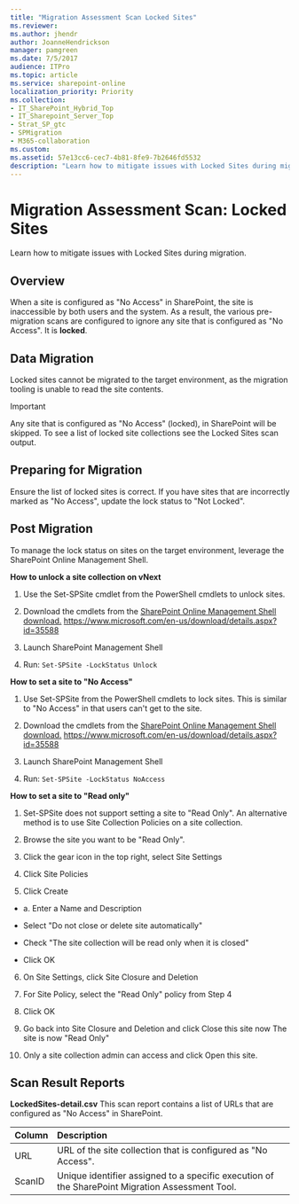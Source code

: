 ```yaml
---
title: "Migration Assessment Scan Locked Sites"
ms.reviewer: 
ms.author: jhendr
author: JoanneHendrickson
manager: pamgreen
ms.date: 7/5/2017
audience: ITPro
ms.topic: article
ms.service: sharepoint-online
localization_priority: Priority
ms.collection:
- IT_SharePoint_Hybrid_Top
- IT_Sharepoint_Server_Top
- Strat_SP_gtc
- SPMigration
- M365-collaboration
ms.custom:
ms.assetid: 57e13cc6-cec7-4b81-8fe9-7b2646fd5532
description: "Learn how to mitigate issues with Locked Sites during migration."
---
```


# Migration Assessment Scan: Locked Sites

Learn how to mitigate issues with Locked Sites during migration.
  
## Overview

When a site is configured as "No Access" in SharePoint, the site is inaccessible by both users and the system. As a result, the various pre-migration scans are configured to ignore any site that is configured as "No Access". It is **locked**. 
  
## Data Migration

Locked sites cannot be migrated to the target environment, as the migration tooling is unable to read the site contents.
  
> [!IMPORTANT]
> Any site that is configured as "No Access" (locked), in SharePoint will be skipped. To see a list of locked site collections see the Locked Sites scan output. 
  
## Preparing for Migration

Ensure the list of locked sites is correct. If you have sites that are incorrectly marked as "No Access", update the lock status to "Not Locked".
  
## Post Migration

To manage the lock status on sites on the target environment, leverage the SharePoint Online Management Shell.
  
 **How to unlock a site collection on vNext**
  
1. Use the Set-SPSite cmdlet from the PowerShell cmdlets to unlock sites.
    
2. Download the cmdlets from the [SharePoint Online Management Shell download.](https://www.microsoft.com/en-us/download/details.aspx?id=35588) https://www.microsoft.com/en-us/download/details.aspx?id=35588 
    
3. Launch SharePoint Management Shell
    
4. Run:  `Set-SPSite -LockStatus Unlock`
    
 **How to set a site to "No Access"**
  
1. Use Set-SPSite from the PowerShell cmdlets to lock sites. This is similar to "No Access" in that users can't get to the site.
    
2. Download the cmdlets from the [SharePoint Online Management Shell download.](https://www.microsoft.com/en-us/download/details.aspx?id=35588) https://www.microsoft.com/en-us/download/details.aspx?id=35588 
    
3. Launch SharePoint Management Shell
    
4. Run:  `Set-SPSite -LockStatus NoAccess`
    
 **How to set a site to "Read only"**
  
1. Set-SPSite does not support setting a site to "Read Only". An alternative method is to use Site Collection Policies on a site collection.
    
2. Browse the site you want to be "Read Only".
    
3. Click the gear icon in the top right, select Site Settings
    
4. Click Site Policies
    
5. Click Create
    
  - a. Enter a Name and Description
    
  - Select "Do not close or delete site automatically"
    
  - Check "The site collection will be read only when it is closed"
    
  - Click OK
    
6. On Site Settings, click Site Closure and Deletion
    
1. For Site Policy, select the "Read Only" policy from Step 4
    
2. Click OK
    
3. Go back into Site Closure and Deletion and click Close this site now The site is now "Read Only"
    
4. Only a site collection admin can access and click Open this site.
    
## Scan Result Reports

 **LockedSites-detail.csv** This scan report contains a list of URLs that are configured as "No Access" in SharePoint. 
  
|**Column**|**Description**|
|:-----|:-----|
|URL  <br/> |URL of the site collection that is configured as "No Access".  <br/> |
|ScanID  <br/> |Unique identifier assigned to a specific execution of the SharePoint Migration Assessment Tool.  <br/> |
   

